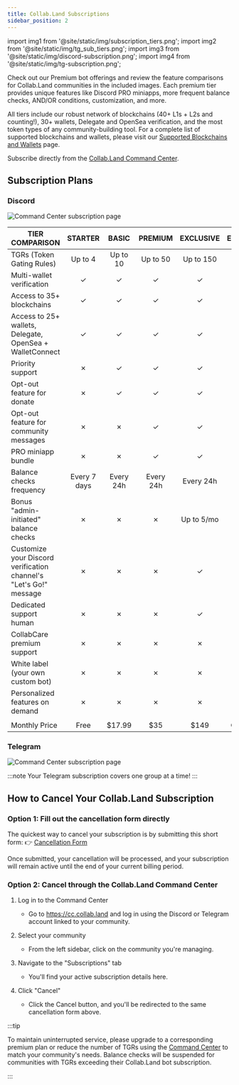 ```yaml
---
title: Collab.Land Subscriptions
sidebar_position: 2
---
```


import img1 from '@site/static/img/subscription_tiers.png';
import img2 from '@site/static/img/tg_sub_tiers.png';
import img3 from '@site/static/img/discord-subscription.png';
import img4 from '@site/static/img/tg-subscription.png';

Check out our Premium bot offerings and review the feature comparisons for Collab.Land communities in the included images. Each premium tier provides unique features like Discord PRO miniapps, more frequent balance checks, AND/OR conditions, customization, and more.

All tiers include our robust network of blockchains (40+ L1s + L2s and counting!), 30+ wallets, Delegate and OpenSea verification, and the most token types of any community-building tool. For a complete list of supported blockchains and wallets, please visit our [Supported Blockchains and Wallets](/help-docs/key-features/supported-blockchains-wallets) page.

Subscribe directly from the [Collab.Land Command Center](https://cc.collab.land).


## Subscription Plans

### Discord

<div class="text--center">
  <img src={img3} alt="Command Center subscription page" />
</div>


| **TIER COMPARISON**                                                                                         | **STARTER** | **BASIC**  | **PREMIUM** | **EXCLUSIVE** | **ENTERPRISE** |
|-------------------------------------------------------------------------------------------------------------|:-----------:|:----------:|:-----------:|:-------------:|:--------------:|
| TGRs (Token Gating Rules)                                                                                   |  Up to 4    |  Up to 10  |  Up to 50   |   Up to 150   |   Unlimited    |
| Multi-wallet verification                                                                                    |      ✓      |      ✓     |      ✓      |       ✓       |       ✓        |
| Access to 35+ blockchains                                                                                    |      ✓      |      ✓     |      ✓      |       ✓       |       ✓        |
| Access to 25+ wallets, Delegate, OpenSea + WalletConnect                                                     |      ✓      |      ✓     |      ✓      |       ✓       |       ✓        |
| Priority support                                                                                             |      ✗      |      ✓     |      ✓      |       ✓       |       ✓        |
| Opt-out feature for donate                                                                                    |      ✗      |      ✓     |      ✓      |       ✓       |       ✓        |
| Opt-out feature for community messages                                                                        |      ✗      |      ✗     |      ✓      |       ✓       |       ✓        |
| PRO miniapp bundle                                                                                           |      ✗      |      ✗     |      ✓      |       ✓       |       ✓        |
| Balance checks frequency                                                                                     | Every 7 days| Every 24h  | Every 24h   |    Every 24h  |    Every 24h   |
| Bonus "admin-initiated" balance checks                                                                       |      ✗      |      ✗     |     ✗       |   Up to 5/mo  |  Upon Request  |
| Customize your Discord verification channel's "Let's Go!" message                                            |      ✗      |      ✗     |      ✗      |       ✓       |       ✓        |
| Dedicated support human                                                                                      |      ✗      |      ✗     |      ✗      |       ✓       |       ✓        |
| CollabCare premium support                                                                                   |      ✗      |      ✗     |      ✗      |       ✗       |       ✓        |
| White label (your own custom bot)                                                                            |      ✗      |      ✗     |      ✗      |       ✗       |       ✓        |
| Personalized features on demand                                                                              |      ✗      |      ✗     |      ✗      |       ✗       |       ✓        |
|                                                                                                              |             |            |             |               |                |
| Monthly Price                                                                                               |   Free      |   $17.99      |     $35     |     $149      |   Contact us   |

### Telegram

<div class="text--center">
  <img src={img4} alt="Command Center subscription page" />
</div>

:::note
Your Telegram subscription covers one group at a time!
:::

## How to Cancel Your Collab.Land Subscription

### Option 1: Fill out the cancellation form directly
The quickest way to cancel your subscription is by submitting this short form:
👉 [Cancellation Form](https://docs.google.com/forms/d/e/1FAIpQLSeqWhlHa4ULZto3Oaf9x4gmtNq1k-SntWPpX3yh8JA3Di996Q/viewform)

Once submitted, your cancellation will be processed, and your subscription will remain active until the end of your current billing period.

### Option 2: Cancel through the Collab.Land Command Center

1. Log in to the Command Center
   - Go to https://cc.collab.land and log in using the Discord or Telegram account linked to your community.

2. Select your community
   - From the left sidebar, click on the community you're managing.

3. Navigate to the "Subscriptions" tab
   - You'll find your active subscription details here.

4. Click "Cancel"
   - Click the Cancel button, and you'll be redirected to the same cancellation form above.

:::tip

To maintain uninterrupted service, please upgrade to a corresponding premium plan or reduce the number of TGRs using the [Command Center](https://cc.collab.land) to match your community's needs. Balance checks will be suspended for communities with TGRs exceeding their Collab.Land bot subscription.

:::
